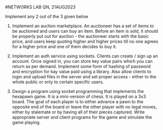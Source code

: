 #NETWORKS LAB QN, 21AUG2023


Implement any 2 out of the 3 given below
1) Implement an auction marketplace. An auctioneer has a set of items to be auctioned and users can buy an item. Before an item is sold, it should be properly put out for auction - the auctioneer starts with the basic price, and users keep quoting higher and higher prices till no one agrees for a higher price and one of them decides to buy it.

2) Implement an auth service using sockets. Clients can create / sign up an account.  Once signed in, you can store key value pairs which you can return as per demand. Implement some form of hashing of password and encryption for kay value paid using a library. Also allow clients to login and upload files in the server and set proper access - either to the whole public or only to certain specific users.

3) Design a program using socket programming that implements the hexapawn game. It is a mini-version of chess. It is played on a 3x3 board. The goal of each player is to either advance a pawn to the opposite end of the board or leave the other player with no legal moves, either by stalemate or by having all of their pieces captured. Write appropriate server and client programs for the game and simulate the game playing.